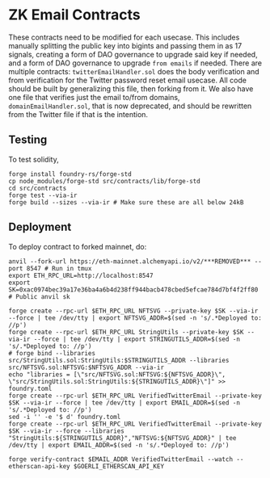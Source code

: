 # ZK Email Contracts

These contracts need to be modified for each usecase. This includes manually splitting the public key into bigints and passing them in as 17 signals, creating a form of DAO governance to upgrade said key if needed, and a form of DAO governance to upgrade `from emails` if needed. There are multiple contracts: `twitterEmailHandler.sol` does the body verification and from verification for the Twitter password reset email usecase. All code should be built by generalizing this file, then forking from it. We also have one file that verifies just the email to/from domains, `domainEmailHandler.sol`, that is now deprecated, and should be rewritten from the Twitter file if that is the intention.

## Testing

To test solidity,

```
forge install foundry-rs/forge-std
cp node_modules/forge-std src/contracts/lib/forge-std
cd src/contracts
forge test --via-ir
forge build --sizes --via-ir # Make sure these are all below 24kB
```

## Deployment

To deploy contract to forked mainnet, do:

```
anvil --fork-url https://eth-mainnet.alchemyapi.io/v2/***REMOVED*** --port 8547 # Run in tmux
export ETH_RPC_URL=http://localhost:8547
export SK=0xac0974bec39a17e36ba4a6b4d238ff944bacb478cbed5efcae784d7bf4f2ff80 # Public anvil sk

forge create --rpc-url $ETH_RPC_URL NFTSVG --private-key $SK --via-ir --force | tee /dev/tty | export NFTSVG_ADDR=$(sed -n 's/.*Deployed to: //p')
forge create --rpc-url $ETH_RPC_URL StringUtils --private-key $SK --via-ir --force | tee /dev/tty | export STRINGUTILS_ADDR=$(sed -n 's/.*Deployed to: //p')
# forge bind --libraries src/StringUtils.sol:StringUtils:$STRINGUTILS_ADDR --libraries src/NFTSVG.sol:NFTSVG:$NFTSVG_ADDR --via-ir
echo "libraries = [\"src/NFTSVG.sol:NFTSVG:${NFTSVG_ADDR}\", \"src/StringUtils.sol:StringUtils:${STRINGUTILS_ADDR}\"]" >> foundry.toml
forge create --rpc-url $ETH_RPC_URL VerifiedTwitterEmail --private-key $SK --via-ir --force | tee /dev/tty | export EMAIL_ADDR=$(sed -n 's/.*Deployed to: //p')
sed -i '' -e '$ d' foundry.toml
forge create --rpc-url $ETH_RPC_URL VerifiedTwitterEmail --private-key $SK --via-ir --force --libraries "StringUtils:${STRINGUTILS_ADDR}","NFTSVG:${NFTSVG_ADDR}" | tee /dev/tty | export EMAIL_ADDR=$(sed -n 's/.*Deployed to: //p')

forge verify-contract $EMAIL_ADDR VerifiedTwitterEmail --watch --etherscan-api-key $GOERLI_ETHERSCAN_API_KEY
```
